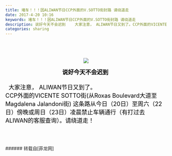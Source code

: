 ```yaml
---
title: 堵车！！！因ALIWAN节日CCP外面的V.SOTTO街封路 请绕道走
date: 2017-4-20 10:16
keywords: 堵车！！！因ALIWAN节日CCP外面的V.SOTTO街封路 请绕道走
description: 说好今天不会迟到    大家注意， ALIWAN节日又到了。CCP外面的VICENTE SOTTO街(从Roxas Boulevard大道至Magdalena Jalandoni街) 这条路从今日（20日）至周六（22日）傍晚或周日（23日）凌晨禁止车辆通行（有打过去ALIWAN的客服查询）。请绕道走！
categories: sharing
---
```

<td class="t_f" id="postmessage_715368">

<br/>
<br/>
<font size="3"><br/>
</font><div align="center"><font size="4">

<img aid="534319" data-cf-modified-8101828b69208409a2654e41-="" file="data/attachment/forum/201704/20/100620rfvvu1pezkh3qkjg.png.thumb.jpg" id="aimg_534319" inpost="1" onclick="" onmouseover="" src="http://www.flw.ph/data/attachment/forum/201704/20/100620rfvvu1pezkh3qkjg.png" style="cursor:pointer" zoomfile="data/attachment/forum/201704/20/100620rfvvu1pezkh3qkjg.png"/>


</font></div><div align="center"><font color="#000"><font size="4"><strong>说好今天不会迟到 <img alt="" border="0" onclick="" onmouseover="" smilieid="391" src="static/image/smiley/qq/46.gif"/> </strong></font></font></div><font size="4"><br/>
<font color="#000000">  </font></font><font size="4"><font color="#000000">大家注意， ALIWAN节日又到了。</font></font><br/>
<font size="4"><font color="#000000">CCP外面的VICENTE SOTTO街(从</font></font><font color="#000"><font size="4">Roxas Boulevard大道至Magdalena Jalandoni街) </font></font><font size="4"><font color="#000000">这条路从今日（20日）至周六（22日）傍晚或周日（23日）凌晨禁止车辆通行（有打过去ALIWAN的客服查询）。请绕道走！<br/>
</font></font><br/>
<br/>
<br/>
</td>
###### 转载自[菲龙网]
